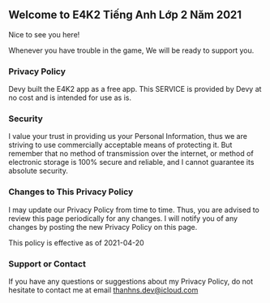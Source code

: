 ## Welcome to E4K2 Tiếng Anh Lớp 2 Năm 2021

Nice to see you here!

Whenever you have trouble in the game, We will be ready to support you.

### Privacy Policy

Devy built the E4K2 app as a free app. This SERVICE is provided by Devy at no cost and is intended for use as is.

### Security

I value your trust in providing us your Personal Information, thus we are striving to use commercially acceptable means of protecting it. But remember that no method of transmission over the internet, or method of electronic storage is 100% secure and reliable, and I cannot guarantee its absolute security.

### Changes to This Privacy Policy

I may update our Privacy Policy from time to time. Thus, you are advised to review this page periodically for any changes. I will notify you of any changes by posting the new Privacy Policy on this page.

This policy is effective as of 2021-04-20

### Support or Contact

If you have any questions or suggestions about my Privacy Policy, do not hesitate to contact me at email thanhns.dev@icloud.com
